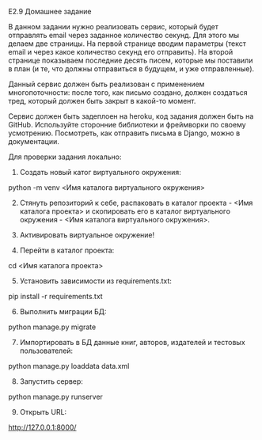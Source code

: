 E2.9 Домашнее задание

В данном задании нужно реализовать сервис, который будет отправлять email через заданное количество секунд. Для этого мы делаем две страницы. На первой странице вводим параметры (текст email и через какое количество секунд его отправить). На второй странице показываем последние десять писем, которые мы поставили в план (и те, что должны отправиться в будущем, и уже отправленные).

Данный сервис должен быть реализован с применением многопоточности: после того, как письмо создано, должен создаться тред, который должен быть закрыт в какой-то момент.

Сервис должен быть задеплоен на heroku, код задания должен быть на GitHub. Используйте сторонние библиотеки и фреймворки по своему усмотрению. Посмотреть, как отправить письма в Django, можно в документации.


Для проверки задания локально:

1. Создать новый катог виртуального окружения:

python -m venv <Имя каталога виртуального окружения>

2. Стянуть репозиторий к себе, распаковать в каталог проекта - <Имя каталога проекта> и скопировать его в каталог виртуального окружения - <Имя каталога виртуального окружения>.

3. Активировать виртуальное окружение!

4. Перейти в каталог проекта:

cd <Имя каталога проекта>

5. Установить зависимости из requirements.txt:

pip install -r requirements.txt

6. Выполнить миграции БД:

python manage.py migrate

7. Импортировать в БД данные книг, авторов, издателей и тестовых пользователей:

python manage.py loaddata data.xml

8. Запустить сервер:

python manage.py runserver

9. Открыть URL:

http://127.0.0.1:8000/
